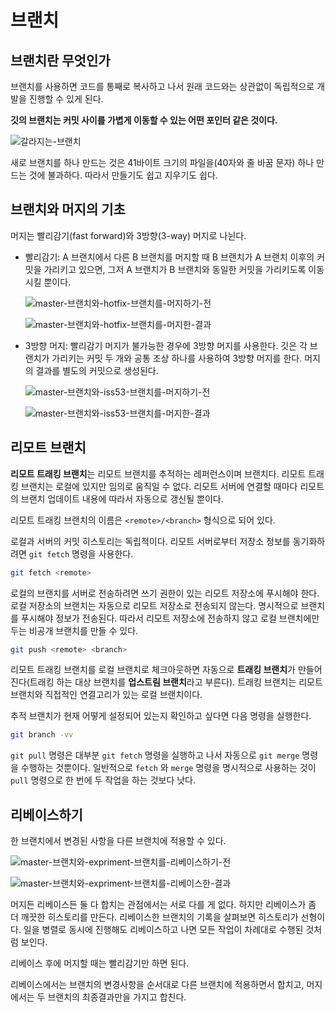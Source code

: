 # 브랜치

## 브랜치란 무엇인가

브랜치를 사용하면 코드를 통째로 복사하고 나서 원래 코드와는 상관없이 독립적으로 개발을 진행할 수 있게 된다.

**깃의 브랜치는 커밋 사이를 가볍게 이동할 수 있는 어떤 포인터 같은 것이다.**

![갈라지는-브랜치](https://github.com/autroshot/studyroom/assets/95019875/4ca9546c-aedd-4cfb-bc37-71c4516f42d1)

새로 브랜치를 하나 만드는 것은 41바이트 크기의 파일을(40자와 줄 바꿈 문자) 하나 만드는 것에 불과하다. 따라서 만들기도 쉽고 지우기도 쉽다.

## 브랜치와 머지의 기초

머지는 빨리감기(fast forward)와 3방향(3-way) 머지로 나뉜다.

- 빨리감기: A 브랜치에서 다른 B 브랜치를 머지할 때 B 브랜치가 A 브랜치 이후의 커밋을 가리키고 있으면, 그저 A 브랜치가 B 브랜치와 동일한 커밋을 가리키도록 이동시킬 뿐이다.

  ![master-브랜치와-hotfix-브랜치를-머지하기-전](https://github.com/autroshot/studyroom/assets/95019875/31b4e5fa-bc28-44d1-ac46-d1f10fa7deda)

  ![master-브랜치와-hotfix-브랜치를-머지한-결과](https://github.com/autroshot/studyroom/assets/95019875/0ae5b35a-0432-45ed-8fe0-714624a3c77b)

- 3방향 머지: 빨리감기 머지가 불가능한 경우에 3방향 머지를 사용한다. 깃은 각 브랜치가 가리키는 커밋 두 개와 공통 조상 하나를 사용하여 3방향 머지를 한다. 머지의 결과를 별도의 커밋으로 생성된다.

  ![master-브랜치와-iss53-브랜치를-머지하기-전](https://github.com/autroshot/studyroom/assets/95019875/e27cf0ac-7455-457b-a188-a411438a2c8d)

  ![master-브랜치와-iss53-브랜치를-머지한-결과](https://github.com/autroshot/studyroom/assets/95019875/b914fd4b-6503-4aeb-aade-5c77cff0b5fa)

## 리모트 브랜치

**리모트 트래킹 브랜치**는 리모트 브랜치를 추적하는 레퍼런스이며 브랜치다. 리모트 트래킹 브랜치는 로컬에 있지만 임의로 움직일 수 없다. 리모트 서버에 연결할 때마다 리모트의 브랜치 업데이트 내용에 따라서 자동으로 갱신될 뿐이다.

리모트 트래킹 브랜치의 이름은 `<remote>/<branch>` 형식으로 되어 있다.

로컬과 서버의 커밋 히스토리는 독립적이다. 리모트 서버로부터 저장소 정보를 동기화하려면 `git fetch` 명령을 사용한다.

```bash
git fetch <remote>
```

로컬의 브랜치를 서버로 전송하려면 쓰기 권한이 있는 리모트 저장소에 푸시해야 한다. 로컬 저장소의 브랜치는 자동으로 리모트 저장소로 전송되지 않는다. 명시적으로 브랜치를 푸시해야 정보가 전송된다. 따라서 리모트 저장소에 전송하지 않고 로컬 브랜치에만 두는 비공개 브랜치를 만들 수 있다.

```bash
git push <remote> <branch>
```

리모트 트래킹 브랜치를 로컬 브랜치로 체크아웃하면 자동으로 **트래킹 브랜치**가 만들어진다(트래킹 하는 대상 브랜치를 **업스트림 브랜치**라고 부른다). 트래킹 브랜치는 리모트 브랜치와 직접적인 연결고리가 있는 로컬 브랜치이다.

추적 브랜치가 현재 어떻게 설정되어 있는지 확인하고 싶다면 다음 명령을 실행한다.

```bash
git branch -vv
```

`git pull` 명령은 대부분 `git fetch` 명령을 실행하고 나서 자동으로 `git merge` 명령을 수행하는 것뿐이다. 일반적으로 `fetch` 와 `merge` 명령을 명시적으로 사용하는 것이 `pull` 명령으로 한 번에 두 작업을 하는 것보다 낫다.

## 리베이스하기

한 브랜치에서 변경된 사항을 다른 브랜치에 적용할 수 있다.

![master-브랜치와-expriment-브랜치를-리베이스하기-전](https://github.com/autroshot/studyroom/assets/95019875/b7ad85e8-1330-4e80-9f8a-7d29ce3adf6a)

![master-브랜치와-expriment-브랜치를-리베이스한-결과](https://github.com/autroshot/studyroom/assets/95019875/74e32110-4ffc-444f-89b5-b303fd15861a)

머지든 리베이스든 둘 다 합치는 관점에서는 서로 다를 게 없다. 하지만 리베이스가 좀 더 깨끗한 히스토리를 만든다. 리베이스한 브랜치의 기록을 살펴보면 히스토리가 선형이다. 일을 병렬로 동시에 진행해도 리베이스하고 나면 모든 작업이 차례대로 수행된 것처럼 보인다.

리베이스 후에 머지할 때는 빨리감기만 하면 된다.

리베이스에서는 브랜치의 변경사항을 순서대로 다른 브랜치에 적용하면서 합치고, 머지에서는 두 브랜치의 최종결과만을 가지고 합친다.

